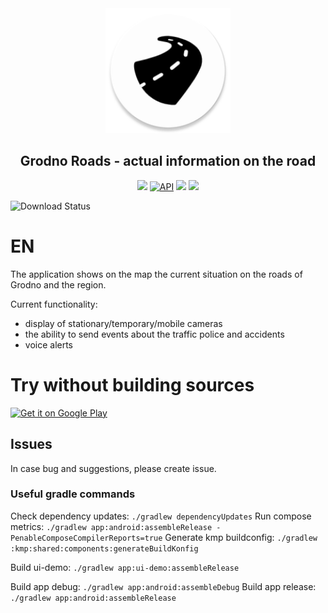 <div align="center">
    <img alt="Icon" src="app/android/src/main/res/mipmap-xxxhdpi/ic_launcher_round.png" width="200" />
</div>

<h2 align="center">
    Grodno Roads - actual information on the road
</h2>

<p align="center">
    <a target="_blank" href="https://github.com/egorikftp/GrodnoRoads/stargazers"><img src="https://img.shields.io/github/stars/egorikftp/GrodnoRoads.svg"></a>
    <a href="https://github.com/egorikftp/GrodnoRoads/network"><img alt="API" src="https://img.shields.io/github/forks/egorikftp/GrodnoRoads.svg"/></a>
    <a target="_blank" href="https://github.com/egorikftp/GrodnoRoads/blob/release/LICENSE"><img src="https://img.shields.io/github/license/egorikftp/GrodnoRoads.svg"></a>
    <a target="_blank" href="https://t.me/grodno_roads"><img src="https://img.shields.io/badge/Telegram%20Channel-blue"></a>
</p>

![Download Status](https://playbadges.pavi2410.me/badge/full?id=com.egoriku.grodnoroads)

# EN
The application shows on the map the current situation on the roads of Grodno and the region.

Current functionality:
- display of stationary/temporary/mobile cameras
- the ability to send events about the traffic police and accidents
- voice alerts


# Try without building sources
<a href='https://play.google.com/store/apps/details?id=com.egoriku.grodnoroads'><img alt='Get it on Google Play' src='https://play.google.com/intl/en_us/badges/images/generic/en_badge_web_generic.png' width="200"/></a>

## Issues
In case bug and suggestions, please create issue.

### Useful gradle commands

Check dependency updates: `./gradlew dependencyUpdates`
Run compose metrics: `./gradlew app:android:assembleRelease -PenableComposeCompilerReports=true` 
Generate kmp buildconfig: `./gradlew :kmp:shared:components:generateBuildKonfig`

Build ui-demo: `./gradlew app:ui-demo:assembleRelease`

Build app debug: `./gradlew app:android:assembleDebug`
Build app release: `./gradlew app:android:assembleRelease`
